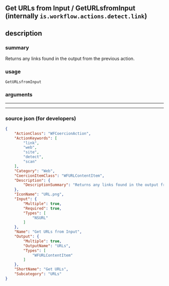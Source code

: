
## Get URLs from Input / GetURLsfromInput (internally `is.workflow.actions.detect.link`)


## description

### summary

Returns any links found in the output from the previous action.


### usage
```
GetURLsfromInput 
```

### arguments

---



---

### source json (for developers)

```json
{
	"ActionClass": "WFCoercionAction",
	"ActionKeywords": [
		"link",
		"web",
		"site",
		"detect",
		"scan"
	],
	"Category": "Web",
	"CoercionItemClass": "WFURLContentItem",
	"Description": {
		"DescriptionSummary": "Returns any links found in the output from the previous action."
	},
	"IconName": "URL.png",
	"Input": {
		"Multiple": true,
		"Required": true,
		"Types": [
			"NSURL"
		]
	},
	"Name": "Get URLs from Input",
	"Output": {
		"Multiple": true,
		"OutputName": "URLs",
		"Types": [
			"WFURLContentItem"
		]
	},
	"ShortName": "Get URLs",
	"Subcategory": "URLs"
}
```
